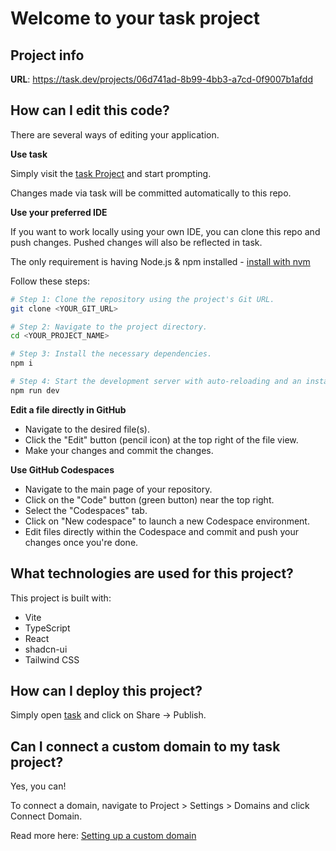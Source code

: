 # Welcome to your task project

## Project info

**URL**: https://task.dev/projects/06d741ad-8b99-4bb3-a7cd-0f9007b1afdd

## How can I edit this code?

There are several ways of editing your application.

**Use task**

Simply visit the [task Project](https://task.dev/projects/06d741ad-8b99-4bb3-a7cd-0f9007b1afdd) and start prompting.

Changes made via task will be committed automatically to this repo.

**Use your preferred IDE**

If you want to work locally using your own IDE, you can clone this repo and push changes. Pushed changes will also be reflected in task.

The only requirement is having Node.js & npm installed - [install with nvm](https://github.com/nvm-sh/nvm#installing-and-updating)

Follow these steps:

```sh
# Step 1: Clone the repository using the project's Git URL.
git clone <YOUR_GIT_URL>

# Step 2: Navigate to the project directory.
cd <YOUR_PROJECT_NAME>

# Step 3: Install the necessary dependencies.
npm i

# Step 4: Start the development server with auto-reloading and an instant preview.
npm run dev
```

**Edit a file directly in GitHub**

- Navigate to the desired file(s).
- Click the "Edit" button (pencil icon) at the top right of the file view.
- Make your changes and commit the changes.

**Use GitHub Codespaces**

- Navigate to the main page of your repository.
- Click on the "Code" button (green button) near the top right.
- Select the "Codespaces" tab.
- Click on "New codespace" to launch a new Codespace environment.
- Edit files directly within the Codespace and commit and push your changes once you're done.

## What technologies are used for this project?

This project is built with:

- Vite
- TypeScript
- React
- shadcn-ui
- Tailwind CSS

## How can I deploy this project?

Simply open [task](https://task.dev/projects/06d741ad-8b99-4bb3-a7cd-0f9007b1afdd) and click on Share -> Publish.

## Can I connect a custom domain to my task project?

Yes, you can!

To connect a domain, navigate to Project > Settings > Domains and click Connect Domain.

Read more here: [Setting up a custom domain](https://docs.task.dev/tips-tricks/custom-domain#step-by-step-guide)
